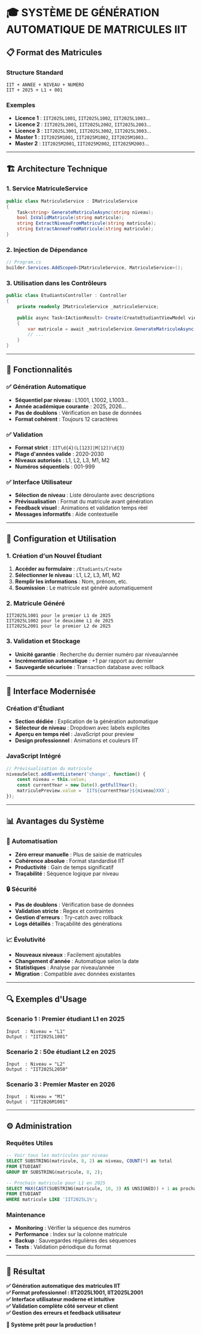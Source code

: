 # 🎓 SYSTÈME DE GÉNÉRATION AUTOMATIQUE DE MATRICULES IIT

## 📋 **Format des Matricules**

### **Structure Standard**
```
IIT + ANNÉE + NIVEAU + NUMÉRO
IIT + 2025 + L1 + 001
```

### **Exemples**
- **Licence 1** : `IIT2025L1001`, `IIT2025L1002`, `IIT2025L1003`...
- **Licence 2** : `IIT2025L2001`, `IIT2025L2002`, `IIT2025L2003`...  
- **Licence 3** : `IIT2025L3001`, `IIT2025L3002`, `IIT2025L3003`...
- **Master 1** : `IIT2025M1001`, `IIT2025M1002`, `IIT2025M1003`...
- **Master 2** : `IIT2025M2001`, `IIT2025M2002`, `IIT2025M2003`...

---

## 🏗️ **Architecture Technique**

### **1. Service MatriculeService**
```csharp
public class MatriculeService : IMatriculeService
{
    Task<string> GenerateMatriculeAsync(string niveau);
    bool IsValidMatricule(string matricule);
    string ExtractNiveauFromMatricule(string matricule);
    string ExtractAnneeFromMatricule(string matricule);
}
```

### **2. Injection de Dépendance**
```csharp
// Program.cs
builder.Services.AddScoped<IMatriculeService, MatriculeService>();
```

### **3. Utilisation dans les Contrôleurs**
```csharp
public class EtudiantsController : Controller
{
    private readonly IMatriculeService _matriculeService;
    
    public async Task<IActionResult> Create(CreateEtudiantViewModel viewModel)
    {
        var matricule = await _matriculeService.GenerateMatriculeAsync(viewModel.Niveau);
        // ...
    }
}
```

---

## 🎯 **Fonctionnalités**

### **✅ Génération Automatique**
- **Séquentiel par niveau** : L1001, L1002, L1003...
- **Année académique courante** : 2025, 2026...
- **Pas de doublons** : Vérification en base de données
- **Format cohérent** : Toujours 12 caractères

### **✅ Validation**
- **Format strict** : `IIT\d{4}(L[123]|M[12])\d{3}`
- **Plage d'années valide** : 2020-2030
- **Niveaux autorisés** : L1, L2, L3, M1, M2
- **Numéros séquentiels** : 001-999

### **✅ Interface Utilisateur**
- **Sélection de niveau** : Liste déroulante avec descriptions
- **Prévisualisation** : Format du matricule avant génération
- **Feedback visuel** : Animations et validation temps réel
- **Messages informatifs** : Aide contextuelle

---

## 🔧 **Configuration et Utilisation**

### **1. Création d'un Nouvel Étudiant**

1. **Accéder au formulaire** : `/Etudiants/Create`
2. **Sélectionner le niveau** : L1, L2, L3, M1, M2
3. **Remplir les informations** : Nom, prénom, etc.
4. **Soumission** : Le matricule est généré automatiquement

### **2. Matricule Généré**
```
IIT2025L1001 pour le premier L1 de 2025
IIT2025L1002 pour le deuxième L1 de 2025
IIT2025L2001 pour le premier L2 de 2025
```

### **3. Validation et Stockage**
- **Unicité garantie** : Recherche du dernier numéro par niveau/année
- **Incrémentation automatique** : +1 par rapport au dernier
- **Sauvegarde sécurisée** : Transaction database avec rollback

---

## 🎨 **Interface Modernisée**

### **Création d'Étudiant**
- **Section dédiée** : Explication de la génération automatique
- **Sélecteur de niveau** : Dropdown avec labels explicites
- **Aperçu en temps réel** : JavaScript pour preview
- **Design professionnel** : Animations et couleurs IIT

### **JavaScript Intégré**
```javascript
// Prévisualisation du matricule
niveauSelect.addEventListener('change', function() {
    const niveau = this.value;
    const currentYear = new Date().getFullYear();
    matriculePreview.value = `IIT${currentYear}${niveau}XXX`;
});
```

---

## 📊 **Avantages du Système**

### **🚀 Automatisation**
- **Zéro erreur manuelle** : Plus de saisie de matricules
- **Cohérence absolue** : Format standardisé IIT
- **Productivité** : Gain de temps significatif
- **Traçabilité** : Séquence logique par niveau

### **🔒 Sécurité**
- **Pas de doublons** : Vérification base de données
- **Validation stricte** : Regex et contraintes
- **Gestion d'erreurs** : Try-catch avec rollback
- **Logs détaillés** : Traçabilité des générations

### **📈 Évolutivité**
- **Nouveaux niveaux** : Facilement ajoutables
- **Changement d'année** : Automatique selon la date
- **Statistiques** : Analyse par niveau/année
- **Migration** : Compatible avec données existantes

---

## 🔍 **Exemples d'Usage**

### **Scenario 1 : Premier étudiant L1 en 2025**
```
Input  : Niveau = "L1"
Output : "IIT2025L1001"
```

### **Scenario 2 : 50e étudiant L2 en 2025**  
```
Input  : Niveau = "L2"  
Output : "IIT2025L2050"
```

### **Scenario 3 : Premier Master en 2026**
```
Input  : Niveau = "M1"
Output : "IIT2026M1001"
```

---

## ⚙️ **Administration**

### **Requêtes Utiles**
```sql
-- Voir tous les matricules par niveau
SELECT SUBSTRING(matricule, 8, 2) as niveau, COUNT(*) as total 
FROM ETUDIANT 
GROUP BY SUBSTRING(matricule, 8, 2);

-- Prochain matricule pour L1 en 2025
SELECT MAX(CAST(SUBSTRING(matricule, 10, 3) AS UNSIGNED)) + 1 as prochain
FROM ETUDIANT 
WHERE matricule LIKE 'IIT2025L1%';
```

### **Maintenance**
- **Monitoring** : Vérifier la séquence des numéros
- **Performance** : Index sur la colonne matricule  
- **Backup** : Sauvegardes régulières des séquences
- **Tests** : Validation périodique du format

---

## 🎉 **Résultat**

**✅ Génération automatique des matricules IIT**  
**✅ Format professionnel : IIT2025L1001, IIT2025L2001**  
**✅ Interface utilisateur moderne et intuitive**  
**✅ Validation complète côté serveur et client**  
**✅ Gestion des erreurs et feedback utilisateur**  

**🚀 Système prêt pour la production !**